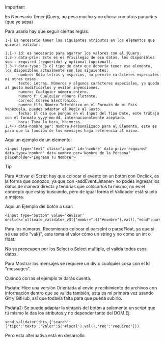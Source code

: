 >[!IMPORTANT]
>Es Necesario Tener jQuery, no pesa mucho y no choca con otros paquetes (que yo sepa)

Para usarlo hay que seguir ciertas reglas.

    1-) Es necesario tener los siguientes atributos en los elementos que quieras validar:

    1.1-) id: es necesario para agarrar los valores con el jQuery.
    1.2-) data-priv: Este es el Privilegio de eso datos, los disponibles son : required (requerido) y optional (opcional).
    1.3-) data-type: Es el tipo de dato que debería tener ese elemento, los disponibles actualmente son los siguientes:
          nombre: Sólo letras y espacios, no permite carácteres especiales ni otras cosas.
          texto: Letras, Números y algunos carácteres especiales, ya queda al gusto modificarlos y evitar inyecciones.
          numero: Cualquier número entero.
          numero_f: Cualquier número Flotante.
          correo: Correo Electrónico.
          numero_tlf: Número Telefónico en el Formato de mi País Venezuela, puedes adaptar el RegEx al Gusto.
          fecha: El día que pongas en el Input del Tipo Date, este trabaja con el formato yyyy-mm-dd, internacionalmente aceptado.
          hora: Toma la Hora, hh:mm:ss.
    1.4-) data-nombre_per: Nombre Personalizado para el Elemento, esto es para que la función de los mensajes haga referencia al mismo.

Aquí un ejemplo de un elemento:

    <input type="text" class="input" id='nombre' data-priv='required' data-type='nombre' data-nombre_per='Nombre de la Persona' placeholder='Ingresa Tu Nombre'>

>[!TIP]
>Para Activar el Script hay que colocar el evento en un botón con Onclick, es la forma que conozco, ya que con -addEventListener- no podés ingresar los datos de manera directa y tendrias que colocarlos tu mismo, no es el concepto que estoy buscando, pero de igual forma el Validador está sujeto a mejora.

Aquí un Ejemplo del botón a usar:

    <input type="button" value='Revisar' onclick='ultimate_validator_v3({"nombre":$("#nombre").val(),"edad":parseInt($("#edad").val()),"sexo":$("#sexo").val(),"comida":$("#comida").val(),"musica":$("#musica").val(),"apellido":$("#apellido").val(),"pais":$("#pais").val(),"fecha":$("#fecha").val(),"hora":$("#hora").val(),"correo":$("#correo").val()})'>

Para los números, Recomiendo colocar el parseInt o parseFloat, ya que si se usa sólo "val()", este toma el valor cómo un string y no cómo un int o float.

No se preocupen por los Select o Select multiple, el valida todos esos datos.

Para Mostrar los mensajes se requiere un div o cualquier cosa con el Id "messages".

Cuándo corras el ejemplo te darás cuenta.

Psdata: Hice una versión Orientada al envío y recibimiento de archivos con información dentro que se valida también, esta es mi primera vez usando Git y GitHub, así que todavía falta para que pueda subirlo.

Psdata2: Se puede adaptar la sintaxis del botón a solamente un script que tú mismo le das los atributos y no depender tanto del DOM.Ej:

    send_validator(this,{'search':{'tipo':'texto','valor':$('#local').val(),'req':'required'}})

Pero esta alternativa está en desarrollo.
